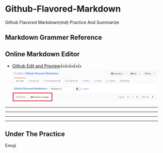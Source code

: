 # Github-Flavored-Markdown
Github Flavored Markdown(md) Practice And Summarize

## Markdown Grammer Reference

## Online Markdown Editor

- [Github Edit and Preview](https://github.com/ur0n2/Github-Flavored-Markdown/edit/master/README.md):thumbsup::thumbsup::thumbsup::thumbsup::thumbsup:
![github_md_editor](https://raw.githubusercontent.com/ur0n2/Github-Flavored-Markdown/master/Edit_And_Preview.png)

----
----
----
----
## Under The Practice
Emoji
